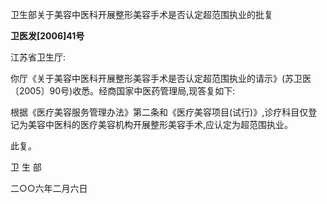 卫生部关于美容中医科开展整形美容手术是否认定超范围执业的批复

**卫医发\[2006\]41号**

江苏省卫生厅:

你厅《关于美容中医科开展整形美容手术是否认定超范围执业的请示》(苏卫医〔2005〕90号)收悉。经商国家中医药管理局,现答复如下:

根据《医疗美容服务管理办法》第二条和《医疗美容项目(试行)》,诊疗科目仅登记为美容中医科的医疗美容机构开展整形美容手术,应认定为超范围执业。

此复。

卫 生 部

二○○六年二月六日
